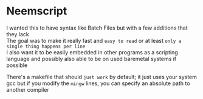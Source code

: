 # Neemscript
I wanted this to have syntax like Batch Files but with a few additions that they lack  
The goal was to make it really fast and `easy to read` or at least `only a single thing happens per line`  
I also want it to be easily embedded in other programs as a scripting language and possibly also able to be on used baremetal systems if possible

There's a makefile that should `just work` by default; it just uses your system gcc but if you modify the `mingw` lines, you can specify an absolute path to another compiler  